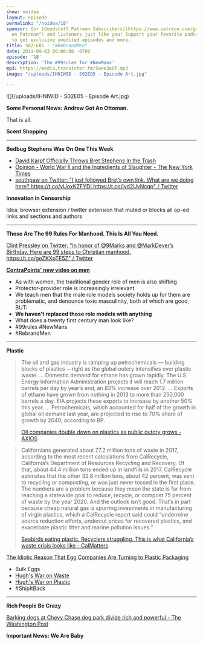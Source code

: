 ```yaml
---
show: noidea
layout: episode
permalink: "/noidea/18"
sponsor: Our [Goodstuff Patreon Subscribers](https://www.patreon.com/goodstuff "Goodstuff
  on Patreon") and listeners just like you! Support your favorite podcasts directly
  to get exclusive unedited episodes and more.
title: S02:E05 - "#RebrandMen"
date: 2019-09-03 00:00:00 -0700
episode: '18'
description: 'The #99rules for #NewMans'
mp3: https://media.transistor.fm/5aee3a8f.mp3
image: "/uploads/IHNIWID - S02E05 - Episode Art.jpg"

---
```

![](/uploads/IHNIWID - S02E05 - Episode Art.jpg)

**Some Personal News: Andrew Got An Ottoman.**

That is all.

**Scent Shopping**

***

**Bedbug Stephens Was On One This Week**

* [David Karpf Officially Throws Bret Stephens In the Trash](https://splinternews.com/gw-professor-officially-throws-bret-stephens-in-the-tra-1837640830)
* [Opinion - World War II and the Ingredients of Slaughter - The New York Times](https://www.nytimes.com/2019/08/30/opinion/world-war-ii-anniversary.html)
* [southpaw on Twitter: "I just followed Bret’s own link. What are we doing here? https://t.co/vUoxKZFYDI https://t.co/iyd2UvNcqp" / Twitter](https://twitter.com/nycsouthpaw/status/1167586059120758784)

**Innovation in Censorship**

Idea: browser extension / twitter extension that muted or blocks all op-ed links and sections and authors

***

**These Are The 99 Rules For Manhood. This Is All You Need.**

[Clint Pressley on Twitter: "In honor of ⁦@9Marks⁩ and ⁦@MarkDever⁩’s Birthday. Here are 99 steps to Christian manhood. https://t.co/geZKXpTE5Z" / Twitter](https://twitter.com/pastorclint/status/1166693431919501312)

[**ContraPoints' new video on men**](https://www.youtube.com/watch?v=S1xxcKCGljY&t=0s)

* As with women, the traditional gender role of men is also shifting
* Protector-provider role is increasingly irrelevant
* We teach men that the male role models society holds up for them are problematic, and denounce toxic masculinity, both of which are good, BUT:
* **We haven't replaced those role models with anything**
* What does a twenty first century man look like?
* #99rules #NewMans
* #RebrandMen

***

**Plastic**

> The oil and gas industry is ramping up petrochemicals — building blocks of plastics —right as the global outcry intensifies over plastic waste. ... Domestic demand for ethane has grown rapidly. The U.S. Energy Information Administration projects it will reach 1.7 million barrels per day by year’s end, an 83% increase over 2012. ... Exports of ethane have grown from nothing in 2013 to more than 250,000 barrels a day. EIA projects these exports to increase by another 50% this year. ... Petrochemicals, which accounted for half of the growth in global oil demand last year, are projected to rise to 70% share of growth by 2040, according to BP.
>
> [Oil companies double down on plastics as public outcry grows - AXIOS](https://www.axios.com/oil-companies-double-down-on-plastics-as-public-outcry-grows-1dcb68ce-5559-47e3-8745-a192a0a106e7.html)

> Californians generated about 77.2 million tons of waste in 2017, according to the most recent calculations from CalRecycle, California’s Department of Resources Recycling and Recovery. Of that, about 44.4 million tons ended up in landfills in 2017. CalRecycle estimates that the other 32.8 million tons, about 42 percent, was sent to recycling or composting, or was just never tossed in the first place. The numbers are a problem because they mean the state is far from reaching a statewide goal to reduce, recycle, or compost 75 percent of waste by the year 2020. And the outlook isn’t good. That’s in part because cheap natural gas is spurring investments in manufacturing of virgin plastics, which a CalRecycle report said could “undermine source reduction efforts, undercut prices for recovered plastics, and exacerbate plastic litter and marine pollution issues.”
>
> [Seabirds eating plastic. Recyclers struggling. This is what California’s waste crisis looks like - CalMatters](https://calmatters.org/projects/california-recycling-plastics-trash-waste-crisis/?utm_source=CALmatters+Newsletter&utm_campaign=1cfbc46d74-EMAIL_CAMPAIGN_2019_08_03&utm_medium=email&utm_term=0_faa7be558d-1cfbc46d74-150232425)

[The Idiotic Reason That Egg Companies Are Turning to Plastic Packaging](https://earther.gizmodo.com/the-idiotic-reason-that-egg-companies-are-turning-to-pl-1837713010)

* Bulk Eggs
* [Hugh's War on Waste](https://www.rivercottage.net/war-on-waste)
* [Hugh's War on Plastic](https://www.bbc.com/news/av/science-environment-48581673/hugh-fearnley-whittingstall-finds-uk-plastic-waste-abandoned-in-malaysia)
* #ShipItBack

***

**Rich People Be Crazy**

[Barking dogs at Chevy Chase dog park divide rich and powerful - The Washington Post](https://www.washingtonpost.com/local/no-excessive-barking-a-chevy-chase-dog-park-divides-the-rich-and-powerful/2019/08/27/0b9fd242-c4e5-11e9-9986-1fb3e4397be4_story.html)

**Important News: We Are Baby**